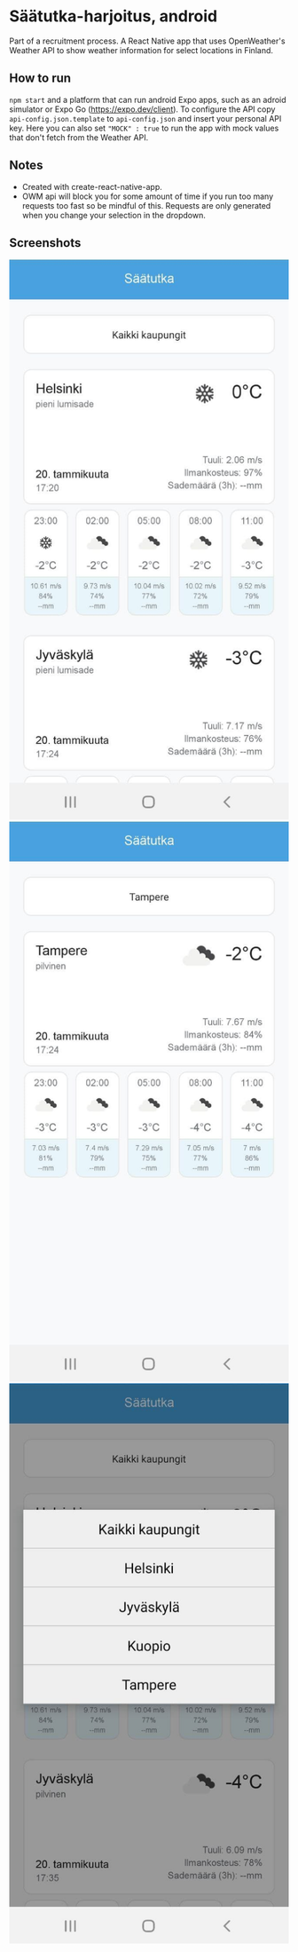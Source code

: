# Säätutka-harjoitus, android

Part of a recruitment process. A React Native app that uses OpenWeather's
Weather API to show weather information for select locations in Finland.

## How to run

`npm start` and a platform that can run android Expo apps, such as an adroid
simulator or Expo Go (https://expo.dev/client). 
To configure the API copy `api-config.json.template` to `api-config.json` and insert your personal API key. Here you can also set `"MOCK" : true` to run the app with mock values that don't fetch from the Weather API.



## Notes
* Created with create-react-native-app.
* OWM api will block you for some amount of time if you run too many requests
too fast so be mindful of this. Requests are only generated when you change your
selection in the dropdown.

## Screenshots
![A view showing all cities.](./screenshots/AllCities.jpg)
![A view showing the view for Tampere.](./screenshots/Tampere.jpg)
![A view showing the dropdown menu.](./screenshots/Dropdown.jpg)